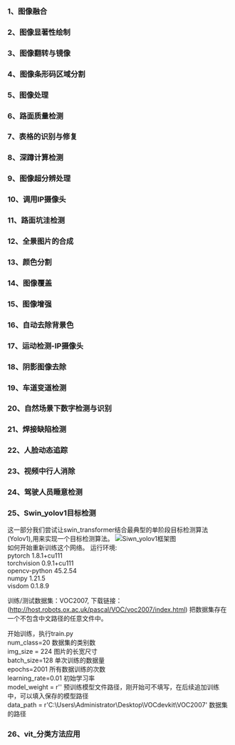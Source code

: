 ### 1、图像融合
### 2、图像显著性绘制
### 3、图像翻转与镜像
### 4、图像条形码区域分割
### 5、图像处理
### 6、路面质量检测
### 7、表格的识别与修复
### 8、深蹲计算检测
### 9、图像超分辨处理
### 10、调用IP摄像头
### 11、路面坑洼检测
### 12、全景图片的合成
### 13、颜色分割
### 14、图像覆盖
### 15、图像增强
### 16、自动去除背景色
### 17、运动检测-IP摄像头
### 18、阴影图像去除
### 19、车道变道检测
### 20、自然场景下数字检测与识别
### 21、焊接缺陷检测
### 22、人脸动态追踪
### 23、视频中行人消除
### 24、驾驶人员睡意检测
### 25、Swin_yolov1目标检测
这一部分我们尝试让swin_transformer结合最典型的单阶段目标检测算法(Yolov1),用来实现一个目标检测算法。
![Siwn_yolov1框架图](https://github.com/124578-chj/python-image/blob/main/%E9%A1%B9%E7%9B%AE%E7%B4%A0%E6%9D%90/swin_yolov1.png)  
如何开始重新训练这个网络。
运行环境:  
pytorch 1.8.1+cu111  
torchvision  0.9.1+cu111  
opencv-python 45.2.54  
numpy 1.21.5  
visdom  0.1.8.9  

训练/测试数据集：VOC2007,  下载链接：(http://host.robots.ox.ac.uk/pascal/VOC/voc2007/index.html)
把数据集存在一个不包含中文路径的任意文件中。

开始训练，执行train.py  
num_class=20  数据集的类别数  
img_size = 224  图片的长宽尺寸  
batch_size=128  单次训练的数据量  
epochs=2001  所有数据训练的次数  
learning_rate=0.01  初始学习率  
model_weight = r''  预训练模型文件路径，刚开始可不填写，在后续追加训练中，可以填入保存的模型路径    
data_path = r'C:\Users\Administrator\Desktop\VOCdevkit\VOC2007'  数据集的路径   




### 26、vit_分类方法应用

